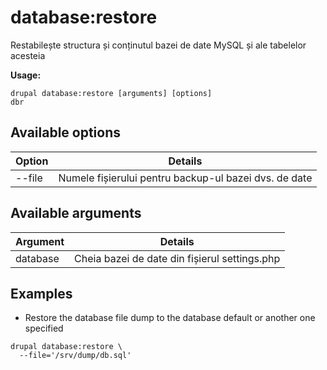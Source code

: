 # database:restore
Restabilește structura și conținutul bazei de date MySQL și ale tabelelor acesteia

**Usage:**
```
drupal database:restore [arguments] [options]
dbr
```

## Available options
Option | Details
-------|-------------
--file | Numele fișierului pentru backup-ul bazei dvs. de date

## Available arguments
Argument | Details
---------|-------------
database | Cheia bazei de date din fișierul settings.php

## Examples
* Restore the database file dump to the database default or another one specified
```
drupal database:restore \
  --file='/srv/dump/db.sql'
```
